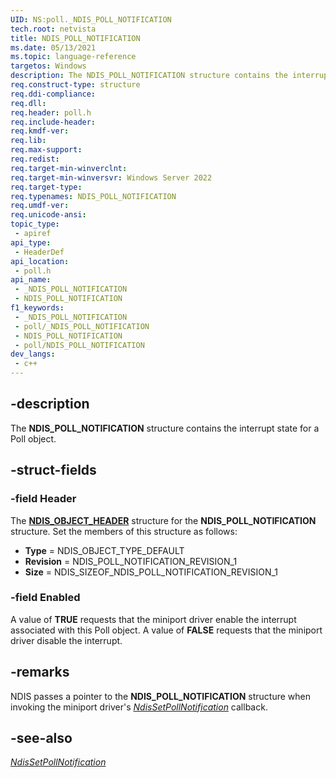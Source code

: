 ```yaml
---
UID: NS:poll._NDIS_POLL_NOTIFICATION
tech.root: netvista
title: NDIS_POLL_NOTIFICATION
ms.date: 05/13/2021
ms.topic: language-reference
targetos: Windows
description: The NDIS_POLL_NOTIFICATION structure contains the interrupt parameters for a Poll object.
req.construct-type: structure
req.ddi-compliance: 
req.dll: 
req.header: poll.h
req.include-header: 
req.kmdf-ver: 
req.lib: 
req.max-support: 
req.redist: 
req.target-min-winverclnt: 
req.target-min-winversvr: Windows Server 2022
req.target-type: 
req.typenames: NDIS_POLL_NOTIFICATION
req.umdf-ver: 
req.unicode-ansi: 
topic_type:
 - apiref
api_type:
 - HeaderDef
api_location:
 - poll.h
api_name:
 - _NDIS_POLL_NOTIFICATION
 - NDIS_POLL_NOTIFICATION
f1_keywords:
 - _NDIS_POLL_NOTIFICATION
 - poll/_NDIS_POLL_NOTIFICATION
 - NDIS_POLL_NOTIFICATION
 - poll/NDIS_POLL_NOTIFICATION
dev_langs:
 - c++
---
```


## -description

The **NDIS_POLL_NOTIFICATION** structure contains the interrupt state for a Poll object. 

## -struct-fields

### -field Header

The [**NDIS_OBJECT_HEADER**](../objectheader/ns-objectheader-ndis_object_header.md) structure for the **NDIS_POLL_NOTIFICATION** structure. Set the members of this structure as follows:

- **Type** = NDIS_OBJECT_TYPE_DEFAULT
- **Revision** = NDIS_POLL_NOTIFICATION_REVISION_1
- **Size** = NDIS_SIZEOF_NDIS_POLL_NOTIFICATION_REVISION_1

### -field Enabled

A value of **TRUE** requests that the miniport driver enable the interrupt associated with this Poll object. A value of **FALSE** requests that the miniport driver disable the interrupt.

## -remarks

NDIS passes a pointer to the **NDIS_POLL_NOTIFICATION** structure when invoking the miniport driver's [*NdisSetPollNotification*](nc-poll-ndis_set_poll_notification.md) callback. 

## -see-also

[*NdisSetPollNotification*](nc-poll-ndis_set_poll_notification.md)